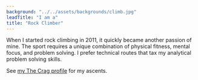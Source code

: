 ```yaml
---
background: "../../assets/backgrounds/climb.jpg"
leadTitle: "I am a"
title: "Rock Climber"
---
```


When I started rock climbing in 2011, it quickly became another passion of mine.
The sport requires a unique combination of physical fitness, mental focus, and
problem solving. I prefer technical routes that tax my analytical problem
solving skills.

See [my The Crag profile](https://www.thecrag.com/climber/jgosmann) for my
ascents.
